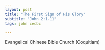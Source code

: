 ```yaml
---
layout: post
title: "The First Sign of His Glory"
subtitle: "John 2:1-11"
tags: john cecbc

---
```

Evangelical Chinese Bible Church (Coquitlam)
